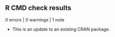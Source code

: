 ## R CMD check results

0 errors | 0 warnings | 1 note

* This is an update to an existing CRAN package.
